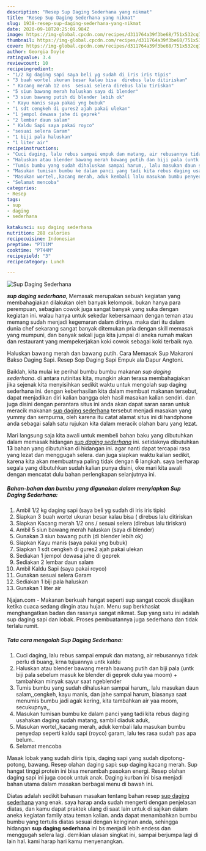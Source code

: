 ```yaml
---
description: "Resep Sup Daging Sederhana yang nikmat"
title: "Resep Sup Daging Sederhana yang nikmat"
slug: 1938-resep-sup-daging-sederhana-yang-nikmat
date: 2020-09-18T20:25:09.984Z
image: https://img-global.cpcdn.com/recipes/d311764a39f3be68/751x532cq70/sup-daging-sederhana-foto-resep-utama.jpg
thumbnail: https://img-global.cpcdn.com/recipes/d311764a39f3be68/751x532cq70/sup-daging-sederhana-foto-resep-utama.jpg
cover: https://img-global.cpcdn.com/recipes/d311764a39f3be68/751x532cq70/sup-daging-sederhana-foto-resep-utama.jpg
author: Georgia Doyle
ratingvalue: 3.4
reviewcount: 10
recipeingredient:
- "1/2 kg daging sapi saya beli yg sudah di iris iris tipis"
- "3 buah wortel ukuran besar kalau bisa  direbus lalu ditiriskan"
- " Kacang merah 12 ons  sesuai selera direbus lalu tiriskan"
- "5 siun bawang merah haluskan saya di blender"
- "3 siun bawang putih di blender lebih ok"
- " Kayu manis saya pakai yng bubuk"
- "1 sdt cengkeh di gures2 ajah pakai ulekan"
- "1 jempol dewasa jahe di geprek"
- "2 lembar daun salam"
- " Kaldu Sapi saya pakai royco"
- "sesuai selera Garam"
- "1 biji pala haluskan"
- "1 liter air"
recipeinstructions:
- "Cuci daging, lalu rebus sampai empuk dan matang, air rebusannya tidak perlu di buang, krna tujuannya untk kaldu"
- "Haluskan atau blender bawang merah bawang putih dan biji pala (untk biji pala sebelum masuk ke blender di geprek dulu yaa moom) + tambahkan minyak sayur saat ngeblender"
- "Tumis bumbu yang sudah dihaluskan sampai harum,, lalu masukan daun salam,,cengkeh, kayu manis, dan jahe sampai harum, biasanya saat menumis bumbu jadi agak kering, kita tambahkan air yaa moom, secukupnya,,"
- "Masukan tumisan bumbu ke dalam panci yang tadi kita rebus daging usahakan daging sudah matang, sambil diaduk aduk,"
- "Masukan wortel,,kacang merah, aduk kembali lalu masukan bumbu penyedap seperti kaldu sapi (royco) garam, lalu tes rasa sudah pas apa belum.."
- "Selamat mencoba"
categories:
- Resep
tags:
- sup
- daging
- sederhana

katakunci: sup daging sederhana 
nutrition: 288 calories
recipecuisine: Indonesian
preptime: "PT11M"
cooktime: "PT44M"
recipeyield: "3"
recipecategory: Lunch

---
```



![Sup Daging Sederhana](https://img-global.cpcdn.com/recipes/d311764a39f3be68/751x532cq70/sup-daging-sederhana-foto-resep-utama.jpg)

<b><i>sup daging sederhana</i></b>, Memasak merupakan sebuah kegiatan yang membahagiakan dilakukan oleh banyak kelompok. bukan hanya para perempuan, sebagian cowok juga sangat banyak yang suka dengan kegiatan ini. walau hanya untuk sekedar kebersamaan dengan teman atau memang sudah menjadi kegemaran dalam dirinya. maka dari itu dalam dunia chef sekarang sangat banyak ditemukan pria dengan skill memasak yang mumpuni, dan banyak sekali juga kita jumpai di aneka rumah makan dan restaurant yang mempekerjakan koki cowok sebagai koki terbaik nya.

Haluskan bawang merah dan bawang putih. Cara Memasak Sup Makaroni Bakso Daging Sapi. Resep Sop Daging Sapi Empuk ala Dapur Angtoni.

Baiklah, kita mulai ke perihal bumbu bumbu makanan <i>sup daging sederhana</i>. di antara rutinitas kita, mungkin akan terasa membahagiakan jika sejenak kita menyisihkan sedikit waktu untuk mengolah sup daging sederhana ini. dengan keberhasilan kita dalam membuat makanan tersebut, dapat menjadikan diri kalian bangga oleh hasil masakan kalian sendiri. dan juga disini dengan perantara situs ini anda akan dapat saran saran untuk meracik makanan <u>sup daging sederhana</u> tersebut menjadi masakan yang yummy dan sempurna, oleh karena itu catat alamat situs ini di handphone anda sebagai salah satu rujukan kita dalam meracik olahan baru yang lezat.


Mari langsung saja kita awali untuk membeli bahan baku yang dibutuhkan dalam memasak hidangan <u><i>sup daging sederhana</i></u> ini. setidaknya dibutuhkan <b>13</b> bahan yang dibutuhkan di hidangan ini. agar nanti dapat tercapai rasa yang lezat dan menggugah selera. dan juga siapkan waktu kalian sedikit, karena kita akan membuatnya paling tidak dengan <b>6</b> langkah. saya berharap segala yang dibutuhkan sudah kalian punya disini, oke mari kita awali dengan mencatat dulu bahan perlengkapan selanjutnya ini.

<!--inarticleads1-->

##### Bahan-bahan dan bumbu yang digunakan dalam menyiapkan Sup Daging Sederhana:

1. Ambil 1/2 kg daging sapi (saya beli yg sudah di iris iris tipis)
1. Siapkan 3 buah wortel ukuran besar kalau bisa ( direbus lalu ditiriskan
1. Siapkan  Kacang merah 1/2 ons / sesuai selera (direbus lalu tiriskan)
1. Ambil 5 siun bawang merah haluskan (saya di blender)
1. Gunakan 3 siun bawang putih (di blender lebih ok)
1. Siapkan  Kayu manis (saya pakai yng bubuk)
1. Siapkan 1 sdt cengkeh di gures2 ajah pakai ulekan
1. Sediakan 1 jempol dewasa jahe di geprek
1. Sediakan 2 lembar daun salam
1. Ambil  Kaldu Sapi (saya pakai royco)
1. Gunakan sesuai selera Garam
1. Sediakan 1 biji pala haluskan
1. Gunakan 1 liter air


Njajan.com - Makanan berkuah hangat seperti sup sangat cocok disajikan ketika cuaca sedang dingin atau hujan. Menu sup berkhasiat menghangatkan badan dan rasanya sangat nikmat. Sup yang satu ini adalah sup daging sapi dan lobak. Proses pembuatannya juga sederhana dan tidak terlalu rumit. 

<!--inarticleads2-->

##### Tata cara mengolah Sup Daging Sederhana:

1. Cuci daging, lalu rebus sampai empuk dan matang, air rebusannya tidak perlu di buang, krna tujuannya untk kaldu
1. Haluskan atau blender bawang merah bawang putih dan biji pala (untk biji pala sebelum masuk ke blender di geprek dulu yaa moom) + tambahkan minyak sayur saat ngeblender
1. Tumis bumbu yang sudah dihaluskan sampai harum,, lalu masukan daun salam,,cengkeh, kayu manis, dan jahe sampai harum, biasanya saat menumis bumbu jadi agak kering, kita tambahkan air yaa moom, secukupnya,,
1. Masukan tumisan bumbu ke dalam panci yang tadi kita rebus daging usahakan daging sudah matang, sambil diaduk aduk,
1. Masukan wortel,,kacang merah, aduk kembali lalu masukan bumbu penyedap seperti kaldu sapi (royco) garam, lalu tes rasa sudah pas apa belum..
1. Selamat mencoba


Masak lobak yang sudah diiris tipis, daging sapi yang sudah dipotong-potong, bawang. Resep olahan daging sapi: sup daging kacang merah. Sup hangat tinggi protein ini bisa menambah pasokan energi. Resep olahan daging sapi ini juga cocok untuk anak. Daging kurban ini bisa menjadi bahan utama dalam masakan berbagai menu di bawah ini. 

Diatas adalah sedikit bahasan masakan tentang bahan resep <u>sup daging sederhana</u> yang enak. saya harap anda sudah mengerti dengan penjelasan diatas, dan kamu dapat praktek ulang di saat lain untuk di sajikan dalam aneka kegiatan family atau teman kalian. anda dapat menambahkan bumbu bumbu yang tertulis diatas sesuai dengan keinginan anda, sehingga hidangan <b>sup daging sederhana</b> ini bs menjadi lebih endess dan menggugah selera lagi. demikian ulasan singkat ini, sampai berjumpa lagi di lain hal. kami harap hari kamu menyenangkan.
